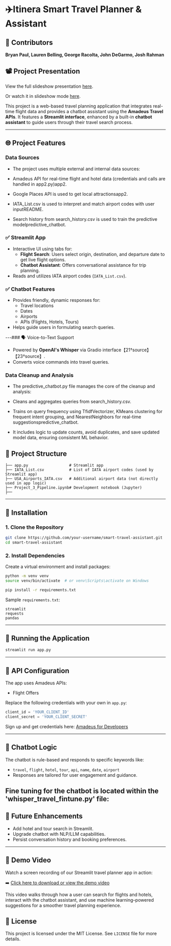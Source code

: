 # ✈️Itinera Smart Travel Planner & Assistant

## 👥 Contributors  
**Bryan Paul, Lauren Belling, George Racolta, John DeGarmo, Josh Rahman**

## 📽️ Project Presentation
View the full slideshow presentation [here](https://docs.google.com/presentation/d/1blsT5YexcNUG13J-qSFze73j6cf1fgh-WKNKphfgRdU/view).

Or watch it in slideshow mode [here](https://docs.google.com/presentation/d/1blsT5YexcNUG13J-qSFze73j6cf1fgh-WKNKphfgRdU/present).



This project is a web-based travel planning application that integrates real-time flight data and provides a chatbot assistant using the **Amadeus Travel APIs**. It features a **Streamlit interface**, enhanced by a built-in **chatbot assistant** to guide users through their travel search process.

---

## 🌐 Project Features

### Data Sources
- The project uses multiple external and internal data sources:

- Amadeus API for real-time flight and hotel data (credentials and calls are handled in app2.py)​app2.

- Google Places API is used to get local attractions​app2.

- IATA_List.csv is used to interpret and match airport codes with user input​README.

- Search history from search_history.csv is used to train the predictive model​predictive_chatbot.

### ✅ Streamlit App
- Interactive UI using tabs for:
  - **Flight Search**: Users select origin, destination, and departure date to get live flight options.
  - **Chatbot Assistant**: Offers conversational assistance for trip planning.
- Reads and utilizes IATA airport codes (`IATA_List.csv`).

### ✅ Chatbot Features
- Provides friendly, dynamic responses for:
  - Travel locations
  - Dates
  - Airports
  - APIs (Flights, Hotels, Tours)
- Helps guide users in formulating search queries.

---### 🗣️ Voice-to-Text Support
- Powered by **OpenAI's Whisper** via Gradio interface【21†source】【23†source】.
- Converts voice commands into travel queries.

### Data Cleanup and Analysis
- The predictive_chatbot.py file manages the core of the cleanup and analysis:

- Cleans and aggregates queries from search_history.csv.

- Trains on query frequency using TfidfVectorizer, KMeans clustering for frequent intent grouping, and NearestNeighbors for real-time suggestions​predictive_chatbot.

- It includes logic to update counts, avoid duplicates, and save updated model data, ensuring consistent ML behavior.

## 📁 Project Structure

```
├── app.py                  # Streamlit app
├── IATA_List.csv           # List of IATA airport codes (used by Streamlit app)
├── USA_Airports_IATA.csv   # Additional airport data (not directly used in app logic)
├── Project_3_Pipeline.ipynb# Development notebook (Jupyter)
├──
```

---

## 🔧 Installation

### 1. Clone the Repository
```bash
git clone https://github.com/your-username/smart-travel-assistant.git
cd smart-travel-assistant
```

### 2. Install Dependencies
Create a virtual environment and install packages:
```bash
python -m venv venv
source venv/bin/activate  # or venv\Scripts\activate on Windows

pip install -r requirements.txt
```

Sample `requirements.txt`:
```
streamlit
requests
pandas
```

---

## 🚀 Running the Application

```bash
streamlit run app.py
```

---

## 🔐 API Configuration

The app uses Amadeus APIs:
- Flight Offers

Replace the following credentials with your own in `app.py`:
```python
client_id = 'YOUR_CLIENT_ID'
client_secret = 'YOUR_CLIENT_SECRET'
```

Sign up and get credentials here: [Amadeus for Developers](https://developers.amadeus.com/)

---

## 💬 Chatbot Logic

The chatbot is rule-based and responds to specific keywords like:
- `travel`, `flight`, `hotel`, `tour`, `api`, `name`, `date`, `airport`
- Responses are tailored for user engagement and guidance.

Fine tuning for the chatbot is located within the 'whisper_travel_fintune.py' file:
---

## 📌 Future Enhancements

- Add hotel and tour search in Streamlit.
- Upgrade chatbot with NLP/LLM capabilities.
- Persist conversation history and booking preferences.

---


## 🎥 Demo Video

Watch a screen recording of our Streamlit travel planner app in action:

➡️ [Click here to download or view the demo video](20250410-2205-11.2667297.mp4)

This video walks through how a user can search for flights and hotels, interact with the chatbot assistant, and use machine learning–powered suggestions for a smoother travel planning experience.


## 📄 License

This project is licensed under the MIT License. See `LICENSE` file for more details.